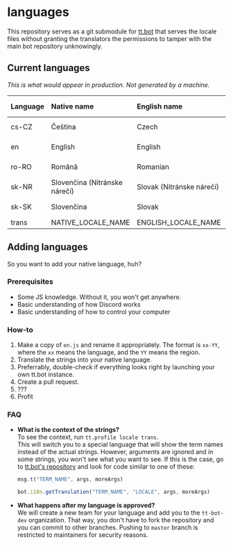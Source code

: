 # languages
This repository serves as a git submodule for [tt.bot][tt.bot repo] that serves the locale files without granting the translators the permissions to tamper with the main bot repository unknowingly.
## Current languages
*This is what would appear in production. Not generated by a machine.*

| Language | Native name                    | English name              | Creators                | Fallback language |
|:-------- |:------------------------------ |:------------------------- |:----------------------- | :---------------- |
| cs-CZ    | Čeština                        | Czech                     | @tt-bot-dev/cs-cz       | en                |
| en       | English                        | English                   | @tt-bot-dev/maintainers | none              |
| ro-RO    | Română                         | Romanian                  | @tt-bot-dev/ro-ro       | en                |
| sk-NR    | Slovenčina (Nitránske nárečí)  | Slovak (Nitránske nárečí) | @TheMorc                | sk-SK             |
| sk-SK    | Slovenčina                     | Slovak                    | @tt-bot-dev/sk-sk       | cs-CZ             |
| trans    | NATIVE_LOCALE_NAME             | ENGLISH_LOCALE_NAME       | @TTtie                  | none              |


## Adding languages
So you want to add your native language, huh?

### Prerequisites
- Some JS knowledge. Without it, you won't get anywhere.
- Basic understanding of how Discord works
- Basic understanding of how to control your computer

### How-to
1. Make a copy of `en.js` and rename it appropriately. The format is `xx-YY`, where the `xx` means the language, and the `YY` means the region.
2. Translate the strings into your native language.
3. Preferrably, double-check if everything looks right by launching your own tt.bot instance. 
4. Create a pull request.
5. ???
6. Profit

### FAQ
- **What is the context of the strings?**  
To see the context, run `tt.profile locale trans`.  
This will switch you to a special language that will show the term names instead of the actual strings. However, arguments are ignored and in some strings, you won't see what you want to see. If this is the case, go to [tt.bot's repository][tt.bot repo] and look for code similar to one of these:  
  ```js
  msg.t("TERM_NAME", args, moreArgs)
  ```
  ```js
  bot.i18n.getTranslation("TERM_NAME", "LOCALE", args, moreArgs)
  ```

- **What happens after my language is approved?**  
We will create a new team for your language and add you to the `tt-bot-dev` organization. That way, you don't have to fork the repository and you can commit to other branches. Pushing to `master` branch is restricted to maintainers for security reasons.

[tt.bot repo]: https://github.com/tt-bot-dev/tt.bot